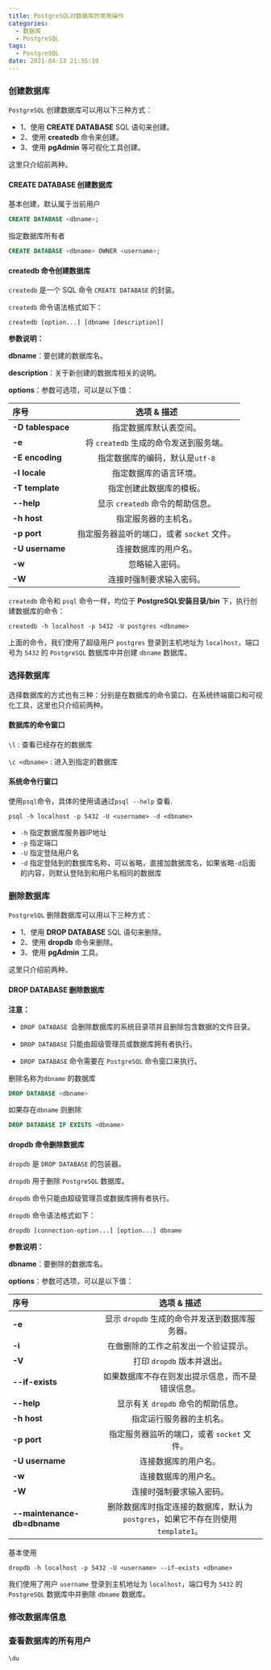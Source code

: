 ```yaml
---
title: PostgreSQL对数据库的常用操作
categories:
  - 数据库
  - PostgreSQL
tags:
  - PostgreSQL
date: 2021-04-13 21:35:19
---
```


### 创建数据库

`PostgreSQL` 创建数据库可以用以下三种方式：

- 1、使用 **CREATE DATABASE** SQL 语句来创建。
- 2、使用 **createdb** 命令来创建。
- 3、使用 **pgAdmin** 等可视化工具创建。

这里只介绍前两种。

#### CREATE DATABASE 创建数据库

基本创建，默认属于当前用户

```SQL
CREATE DATABASE <dbname>;
```

指定数据库所有者

```SQL
CREATE DATABASE <dbname> OWNER <username>;
```

#### createdb 命令创建数据库

`createdb` 是一个 SQL 命令 `CREATE DATABASE` 的封装。

`createdb` 命令语法格式如下：

```
createdb [option...] [dbname [description]]
```

**参数说明：**

**dbname**：要创建的数据库名。

**description**：关于新创建的数据库相关的说明。

**options**：参数可选项，可以是以下值：

| 序号              |                选项 & 描述                 |
| :---------------- | :----------------------------------------: |
| **-D tablespace** |           指定数据库默认表空间。           |
| **-e**            |   将 `createdb` 生成的命令发送到服务端。   |
| **-E encoding**   |      指定数据库的编码，默认是`utf-8`       |
| **-l locale**     |           指定数据库的语言环境。           |
| **-T template**   |          指定创建此数据库的模板。          |
| **--help**        |      显示 `createdb` 命令的帮助信息。      |
| **-h host**       |            指定服务器的主机名。            |
| **-p port**       | 指定服务器监听的端口，或者 `socket` 文件。 |
| **-U username**   |            连接数据库的用户名。            |
| **-w**            |               忽略输入密码。               |
| **-W**            |          连接时强制要求输入密码。          |

`createdb` 命令和 `psql` 命令一样，均位于 **PostgreSQL安装目录/bin** 下，执行创建数据库的命令：

```shell
createdb -h localhost -p 5432 -U postgres <dbname>
```

上面的命令，我们使用了超级用户 `postgres` 登录到主机地址为 `localhost`，端口号为 `5432` 的 `PostgreSQL` 数据库中并创建 `dbname` 数据库。

### 选择数据库

选择数据库的方式也有三种：分别是在数据库的命令窗口、在系统终端窗口和可视化工具，这里也只介绍前两种。

#### 数据库的命令窗口

`\l` : 查看已经存在的数据库

`\c <dbname>` : 进入到指定的数据库

#### 系统命令行窗口

使用`psql`命令，具体的使用请通过`psql --help` 查看.

```shell
psql -h localhost -p 5432 -U <username> -d <dbname>
```

* `-h` 指定数据库服务器IP地址
* `-p` 指定端口
* `-U` 指定登陆用户名
* `-d` 指定登陆到的数据库名称，可以省略，直接加数据库名，如果省略`-d`后面的内容，则默认登陆到和用户名相同的数据库

### 删除数据库

`PostgreSQL` 删除数据库可以用以下三种方式：

- 1、使用 **DROP DATABASE** SQL 语句来删除。
- 2、使用 **dropdb** 命令来删除。
- 3、使用 **pgAdmin** 工具。

这里只介绍前两种。

#### DROP DATABASE 删除数据库

**注意：**

* `DROP DATABASE `会删除数据库的系统目录项并且删除包含数据的文件目录。

* `DROP DATABASE` 只能由超级管理员或数据库拥有者执行。

* `DROP DATABASE` 命令需要在 `PostgreSQL` 命令窗口来执行。

删除名称为`dbname` 的数据库

```sql
DROP DATABASE <dbname>
```

如果存在`dbname` 则删除

```SQL
DROP DATABASE IF EXISTS <dbname>
```

#### dropdb 命令删除数据库

`dropdb` 是 `DROP DATABASE` 的包装器。

`dropdb` 用于删除 `PostgreSQL` 数据库。

`dropdb` 命令只能由超级管理员或数据库拥有者执行。

`dropdb` 命令语法格式如下：

```
dropdb [connection-option...] [option...] dbname
```

**参数说明：**

**dbname**：要删除的数据库名。

**options**：参数可选项，可以是以下值：

| 序号                        |                         选项 & 描述                          |
| :-------------------------- | :----------------------------------------------------------: |
| **-e**                      |        显示 `dropdb` 生成的命令并发送到数据库服务器。        |
| **-i**                      |             在做删除的工作之前发出一个验证提示。             |
| **-V**                      |                  打印 `dropdb` 版本并退出。                  |
| **--if-exists**             |       如果数据库不存在则发出提示信息，而不是错误信息。       |
| **--help**                  |              显示有关 `dropdb` 命令的帮助信息。              |
| **-h host**                 |                   指定运行服务器的主机名。                   |
| **-p port**                 |          指定服务器监听的端口，或者 `socket` 文件。          |
| **-U username**             |                     连接数据库的用户名。                     |
| **-w**                      |                     连接数据库的用户名。                     |
| **-W**                      |                   连接时强制要求输入密码。                   |
| **--maintenance-db=dbname** | 删除数据库时指定连接的数据库，默认为 `postgres`，如果它不存在则使用 `template1`。 |

基本使用

```shell
dropdb -h localhost -p 5432 -U <username> --if-exists <dbname> 
```

我们使用了用户 `username` 登录到主机地址为 `localhost`，端口号为 `5432` 的 `PostgreSQL` 数据库中并删除 `dbname` 数据库。

### 修改数据库信息



### 查看数据库的所有用户

```sql
\du
```

